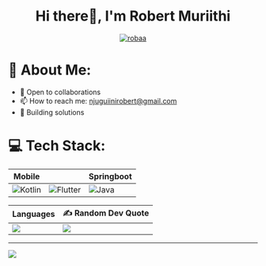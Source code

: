<h1 align="center">Hi there👋, I'm Robert Muriithi</h1>


<p align="center"> <a href="https://twitter.com/_robertmuriithi" target="blank"><img src="https://img.shields.io/twitter/follow/_robertmuriithi?logo=twitter&style=for-the-badge" alt="robaa" /></a> </p>


# 💫 About Me:
- 🔭  Open to collaborations
- 📫  How to reach me: njuguiinirobert@gmail.com
- 💫  Building solutions


# 💻 Tech Stack:
| Mobile |  | Springboot |  
| ------ | ------ | ------ |
| ![Kotlin](https://img.shields.io/badge/kotlin-%230095D5.svg?style=for-the-badge&logo=kotlin&logoColor=white) | ![Flutter](https://img.shields.io/badge/Flutter-%2302569B.svg?style=for-the-badge&logo=Flutter&logoColor=white) | ![Java](https://img.shields.io/badge/java-%23ED8B00.svg?style=for-the-badge&logo=java&logoColor=white) |  


| Languages | ✍️ Random Dev Quote |
| ------ | ------ |
| ![](https://github-readme-stats.vercel.app/api/top-langs/?username=robert-muriithi&theme=dark&hide_border=false&include_all_commits=true&count_private=true&layout=compact) | ![](https://quotes-github-readme.vercel.app/api?type=horizontal&theme=radical) |



---
[![](https://visitcount.itsvg.in/api?id=robert-muriithi&icon=0&color=0)](https://visitcount.itsvg.in)



